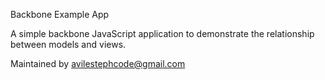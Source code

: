 Backbone Example App

A simple backbone JavaScript application to demonstrate the relationship between models and views. 

Maintained by avilestephcode@gmail.com
